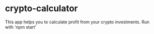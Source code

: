 # crypto-calculator

This app helps you to calculate profit from your crypto investments.
Run with 'npm start'
